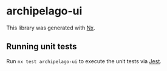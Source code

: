 # archipelago-ui

This library was generated with [Nx](https://nx.dev).

## Running unit tests

Run `nx test archipelago-ui` to execute the unit tests via [Jest](https://jestjs.io).
